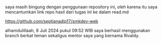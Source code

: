 saya masih bingung dengan penggunaan repository ini, oleh karena itu saya mencantumkan link repo hasil dari tugas ini ke dalam read.md

https://github.com/septianadip17/smkdev-web


alhamdulillaah, 8 Juli 2024 pukul 09:52 WIB saya berhasil menggunakan branch berkat teman sekaligus mentor saya yang bernama Rivaldy.